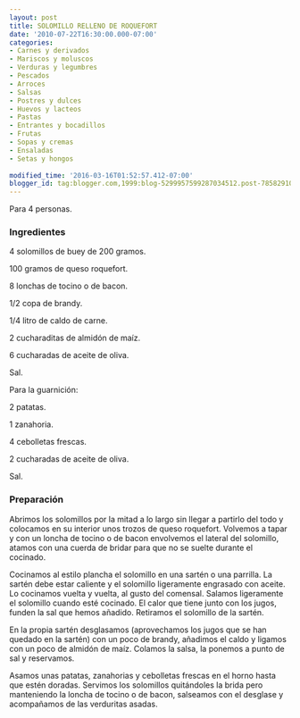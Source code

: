 ```yaml
---
layout: post
title: SOLOMILLO RELLENO DE ROQUEFORT
date: '2010-07-22T16:30:00.000-07:00'
categories:
- Carnes y derivados
- Mariscos y moluscos
- Verduras y legumbres
- Pescados
- Arroces
- Salsas
- Postres y dulces
- Huevos y lacteos
- Pastas
- Entrantes y bocadillos
- Frutas
- Sopas y cremas
- Ensaladas
- Setas y hongos
 
modified_time: '2016-03-16T01:52:57.412-07:00'
blogger_id: tag:blogger.com,1999:blog-5299957599287034512.post-7858291030665222966
---
```


Para 4 personas.

<h3>Ingredientes</h3>

4 solomillos de buey de 200 gramos.

100 gramos de queso roquefort.

8 lonchas de tocino o de bacon.

1/2 copa de brandy.

1/4 litro de caldo de carne.

2 cucharaditas de almidón de maíz.

6 cucharadas de aceite de oliva.

Sal.

Para la guarnición:

2 patatas.

1 zanahoria.

4 cebolletas frescas.

2 cucharadas de aceite de oliva.

Sal.

<h3>Preparación</h3>

Abrimos los solomillos por la mitad a lo largo sin llegar a partirlo del todo y colocamos en su interior unos trozos de queso roquefort. Volvemos a tapar y con un loncha de tocino o de bacon envolvemos el lateral del solomillo, atamos con una cuerda de bridar para que no se suelte durante el cocinado.

Cocinamos al estilo plancha el solomillo en una sartén o una parrilla. La sartén debe estar caliente y el solomillo ligeramente engrasado con aceite. Lo cocinamos vuelta y vuelta, al gusto del comensal. Salamos ligeramente el solomillo cuando esté cocinado. El calor que tiene junto con los jugos, funden la sal que hemos añadido. Retiramos el solomillo de la sartén.

En la propia sartén desglasamos (aprovechamos los jugos que se han quedado en la sartén) con un poco de brandy, añadimos el caldo y ligamos con un poco de almidón de maíz. Colamos la salsa, la ponemos a punto de sal y reservamos.

Asamos unas patatas, zanahorias y cebolletas frescas en el horno hasta que estén doradas. Servimos los solomillos quitándoles la brida pero manteniendo la loncha de tocino o de bacon, salseamos con el desglase y acompañamos de las verduritas asadas.

